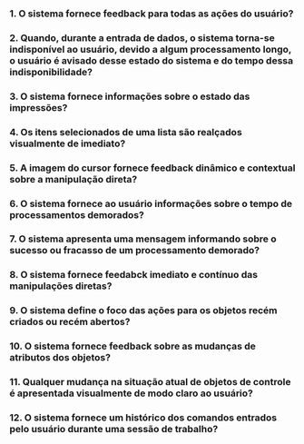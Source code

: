 ### 1. O sistema fornece feedback para todas as ações do usuário?
### 2. Quando, durante a entrada de dados, o sistema torna-se indisponível ao usuário, devido a algum processamento longo, o usuário é avisado desse estado do sistema e do tempo dessa indisponibilidade?
### 3. O sistema fornece informações sobre o estado das impressões?
### 4. Os itens selecionados de uma lista são realçados visualmente de imediato?
### 5. A imagem do cursor fornece feedback dinâmico e contextual sobre a manipulação direta?
### 6. O sistema fornece ao usuário informações sobre o tempo de processamentos demorados?
### 7. O sistema apresenta uma mensagem informando sobre o sucesso ou fracasso de um processamento demorado?
### 8. O sistema fornece feedabck imediato e contínuo das manipulações diretas?
### 9. O sistema define o foco das ações para os objetos recém criados ou recém abertos?
### 10. O sistema fornece feedback sobre as mudanças de atributos dos objetos?
### 11. Qualquer mudança na situação atual de objetos de controle é apresentada visualmente de modo claro ao usuário?
### 12. O sistema fornece um histórico dos comandos entrados pelo usuário durante uma sessão de trabalho?
